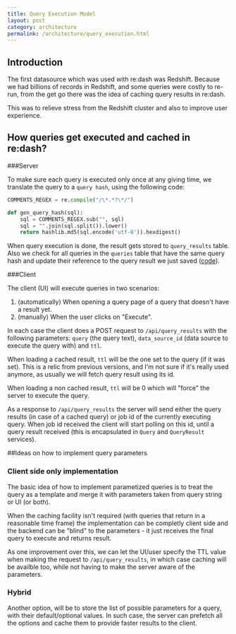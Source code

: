 ```yaml
--- 
title: Query Execution Model
layout: post
category: architecture
permalink: /architecture/query_execution.html
---
```


## Introduction

The first datasource which was used with re:dash was Redshift. Because we had billions of records in Redshift, and some queries were costly to re-run, from the get go there was the idea of caching query results in re:dash.

This was to relieve stress from the Redshift cluster and also to improve user experience.

## How queries get executed and cached in re:dash?

###Server

To make sure each query is executed only once at any giving time, we translate the query to a `query hash`, using the following code:

```python
COMMENTS_REGEX = re.compile("/\*.*?\*/")

def gen_query_hash(sql):
    sql = COMMENTS_REGEX.sub("", sql)
    sql = "".join(sql.split()).lower()
    return hashlib.md5(sql.encode('utf-8')).hexdigest()
```

When query execution is done, the result gets stored to `query_results` table. Also we check for all queries in the `queries` table that have the same query hash and update their reference to the query result we just saved ([code](https://github.com/EverythingMe/redash/blob/master/redash/models.py#L235)).

###Client

The client (UI) will execute queries in two scenarios:

1. (automatically) When opening a query page of a query that doesn't have a result yet.
2. (manually) When the user clicks on "Execute".

In each case the client does a POST request to `/api/query_results` with the following parameters: `query` (the query text), `data_source_id` (data source to execute the query with) and `ttl`.

When loading a cached result, `ttl` will be the one set to the query (if it was set). This is a relic from previous versions, and I'm not sure if it's really used anymore, as usually we will fetch query result using its id. 

When loading a non cached result, `ttl` will be 0 which will "force" the server to execute the query.

As a response to `/api/query_results` the server will send either the query results (in case of a cached query) or job id of the currently executing query. When job id received the client will start polling on this id, until a query result received (this is encapsulated in `Query` and `QueryResult` services).

##Ideas on how to implement query parameters

### Client side only implementation

The basic idea of how to implement parametized queries is to treat the query as a template and merge it with parameters taken from query string or UI (or both).

When the caching facility isn't required (with queries that return in a reasonable time frame) the implementation can be completly client side and the backend can be "blind" to the parameters - it just receives the final query to execute and returns result.

As one improvement over this, we can let the UI/user specify the TTL value when making the request to `/api/query_results`, in which case caching will be availble too, while not having to make the server aware of the parameters.

### Hybrid

Another option, will be to store the list of possible parameters for a query, with their default/optional values. In such case, the server can prefetch all the options and cache them to provide faster results to the client.